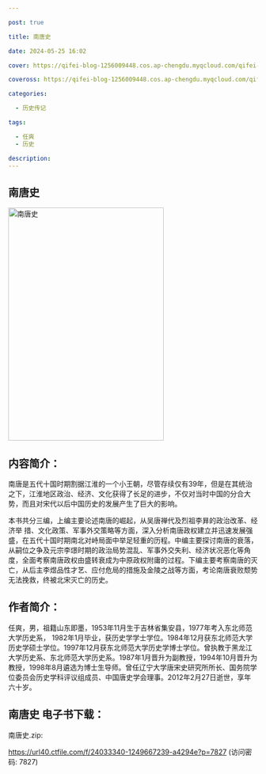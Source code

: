 ```yaml
---

post: true

title: 南唐史

date: 2024-05-25 16:02

cover: https://qifei-blog-1256009448.cos.ap-chengdu.myqcloud.com/qifei-blog/663d86980ea9cb1403f99147.jpg

coveross: https://qifei-blog-1256009448.cos.ap-chengdu.myqcloud.com/qifei-blog/663d86980ea9cb1403f99147.jpg

categories:

  - 历史传记

tags:

  - 任爽
  - 历史

description:
---
```


## 南唐史
<img alt="南唐史 " class="aligncenter loaded" data-was-processed="true" decoding="async" fetchpriority="high" height="471" src="https://qifei-blog-1256009448.cos.ap-chengdu.myqcloud.com/qifei-blog/663d86980ea9cb1403f99147.jpg" style="cursor: zoom-in;" width="314"/>

## 内容简介：

南唐是五代十国时期割据江淮的一个小王朝，尽管存续仅有39年，但是在其统治之下，江淮地区政治、经济、文化获得了长足的进步，不仅对当时中国的分合大势，而且对宋代以后中国历史的发展产生了巨大的影响。

本书共分三编，上编主要论述南唐的崛起，从吴唐禅代及烈祖李昪的政治改革、经济举 措、文化政策、军事外交策略等方面，深入分析南唐政权建立并迅速发展强盛，在五代十国时期南北对峙局面中举足轻重的历程。中编主要探讨南唐的衰落，从嗣位之争及元宗李璟时期的政治局势混乱、军事外交失利、经济状况恶化等角度，全面考察南唐政权由盛转衰成为中原政权附庸的过程。下编主要考察南唐的灭亡，从后主李煜品性才艺、应付危局的措施及金陵之战等方面，考论南唐衰败颓势无法挽救，终被北宋灭亡的历史。

## 作者简介：

任爽，男，祖籍山东即墨，1953年11月生于吉林省集安县，1977年考入东北师范大学历史系， 1982年1月毕业，获历史学学士学位。1984年12月获东北师范大学历史学硕士学位。1997年12月获东北师范大学历史学博士学位。曾执教于黑龙江大学历史系、东北师范大学历史系。1987年1月晋升为副教授，1994年10月晋升为教授，1998年8月遴选为博士生导师。曾任辽宁大学唐宋史研究所所长、国务院学位委员会历史学科评议组成员、中国唐史学会理事。2012年2月27日逝世，享年六十岁。

## 南唐史 电子书下载：
南唐史.zip: 

https://url40.ctfile.com/f/24033340-1249667239-a4294e?p=7827 (访问密码: 7827)

